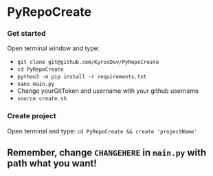 # PyRepoCreate

<h3>Get started</h3>

Open terminal window and type:
<ul>
<li><code>git clone git@github.com/KyrosDev/PyRepoCreate</code></li>
<li><code>cd PyRepoCreate</code></li>
<li><code>python3 -m pip install -r requirements.txt</code></li>
<li><code>nano main.py</code></li>
<li>Change yourGitToken and username with your github username</li>
<li><code>source create.sh</code></li>
</ul>

<h3>Create project</h3>
Open terminal and type: <code>cd PyRepoCreate && create 'projectName'</code>
<h2>Remember, change <code>CHANGEHERE</code> in <code>main.py</code> with path what you want!</h2>
